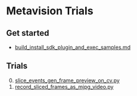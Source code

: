 # Metavision Trials

## Get started
- [build_install_sdk_plugin_and_exec_samples.md](./build_install_sdk_plugin_and_exec_samples.md)

## Trials
0. [slice_events_gen_frame_preview_on_cv.py](./slice_events_gen_frame_preview_on_cv.py)
1. [record_sliced_frames_as_mjpg_video.py](./record_sliced_frames_as_mjpg_video.py)